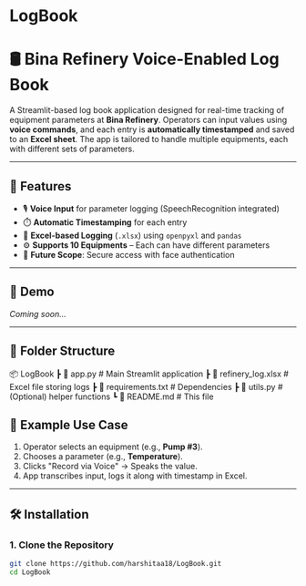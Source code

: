 # LogBook
# 🛢️ Bina Refinery Voice-Enabled Log Book

A Streamlit-based log book application designed for real-time tracking of equipment parameters at **Bina Refinery**. Operators can input values using **voice commands**, and each entry is **automatically timestamped** and saved to an **Excel sheet**. The app is tailored to handle multiple equipments, each with different sets of parameters.

---

## 🚀 Features

- 🎙️ **Voice Input** for parameter logging (SpeechRecognition integrated)
- ⏱️ **Automatic Timestamping** for each entry
- 🧾 **Excel-based Logging** (`.xlsx`) using `openpyxl` and `pandas`
- ⚙️ **Supports 10 Equipments** – Each can have different parameters
- 🔐 **Future Scope**: Secure access with face authentication

---

## 📸 Demo

_Coming soon..._

---

## 📁 Folder Structure

📦 LogBook
┣ 📄 app.py # Main Streamlit application
┣ 📄 refinery_log.xlsx # Excel file storing logs
┣ 📄 requirements.txt # Dependencies
┣ 📄 utils.py # (Optional) helper functions
┗ 📄 README.md # This file

## 🧪 Example Use Case

1. Operator selects an equipment (e.g., **Pump #3**).
2. Chooses a parameter (e.g., **Temperature**).
3. Clicks "Record via Voice" → Speaks the value.
4. App transcribes input, logs it along with timestamp in Excel.

---

## 🛠️ Installation

### 1. Clone the Repository

```bash
git clone https://github.com/harshitaa18/LogBook.git
cd LogBook
